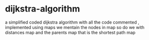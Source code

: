 # dijkstra-algorithm
a simplified coded dijkstra algorithm with all the code commented , implemented using maps we mentain the nodes in map so do we with distances map and the parents map that is the shortest path map 
